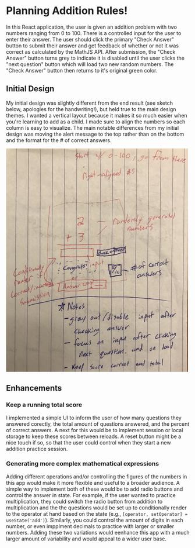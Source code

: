 # Planning Addition Rules!

In this React application, the user is given an addition problem with two numbers ranging from 0 to 100. There is a controlled input for the user to enter their answer. The user should click the primary "Check Answer" button to submit their answer and get feedback of whether or not it was correct as calculated by the MathJS API. After submission, the "Check Answer" button turns grey to indicate it is disabled until the user clicks the "next question" button which will load two new random numbers. The "Check Answer" button then returns to it's original green color.

## Initial Design

My initial design was slightly different from the end result (see sketch below, apologies for the handwriting!), but held true to the main design themes. I wanted a vertical layout because it makes it so much easier when you're learning to add as a child. I made sure to align the numbers so each column is easy to visualize. The main notable differences from my initial design was moving the alert message to the top rather than on the bottom and the format for the # of correct answers.

<img src='./src/images/renci-task-sketch.jpg' alt='Initial sketch of app layout/design' width='500px'/>

## Enhancements

### Keep a running total score

I implemented a simple UI to inform the user of how many questions they answered corectly, the total amount of questions answered, and the percent of correct answers. A next for this would be to implement session or local storage to keep these scores between reloads. A reset button might be a nice touch if so, so that the user could control when they start a new addition practice session.

### Generating more complex mathematical expressions

Adding different operations and/or controlling the figures of the numbers in this app would make it more flexible and useful to a broader audience. A simple way to implement both of these would be to add radio buttons and control the answer in state. For example, if the user wanted to practice multiplication, they could switch the radio button from addition to multiplication and the the questions would be set up to conditionally render to the operator at hand based on the state (e.g., `[operator, setOperator] = useState('add')`). Similarly, you could control the amount of digits in each number, or even impplment decimals to practice with larger or smaller numbers. Adding these two variations would eenhance this app with a much larger amount of variability and would appeal to a wider user base.
